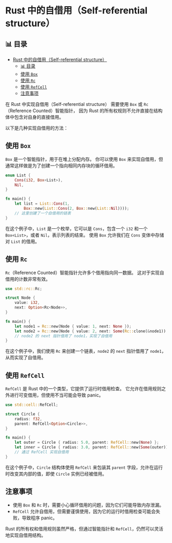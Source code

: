 ﻿# Rust 中的自借用（Self-referential structure）


## 📊 目录

- [Rust 中的自借用（Self-referential structure）](#rust-中的自借用self-referential-structure)
  - [📊 目录](#-目录)
  - [使用 `Box`](#使用-box)
  - [使用 `Rc`](#使用-rc)
  - [使用 `RefCell`](#使用-refcell)
  - [注意事项](#注意事项)


在 Rust 中实现自借用（Self-referential structure）
需要使用 `Box` 或 `Rc`（Reference Counted）智能指针，
因为 Rust 的所有权规则不允许直接在结构体中包含对自身的直接借用。

以下是几种实现自借用的方法：

## 使用 `Box`

`Box` 是一个智能指针，用于在堆上分配内存。
你可以使用 `Box` 来实现自借用，但通常这样做是为了创建一个指向相同内存块的循环借用。

```rust
enum List {
    Cons(i32, Box<List>),
    Nil,
}

fn main() {
    let list = List::Cons(1,
        Box::new(List::Cons(2, Box::new(List::Nil))));
    // 这里创建了一个自借用的链表
}
```

在这个例子中，`List` 是一个枚举，它可以是 `Cons`，包含一个 `i32` 和一个 `Box<List>`，或者 `Nil`，表示列表的结束。
使用 `Box` 允许我们在 `Cons` 变体中存储对 `List` 的借用。

## 使用 `Rc`

`Rc`（Reference Counted）智能指针允许多个借用指向同一数据。
这对于实现自借用的计数非常有效。

```rust
use std::rc::Rc;

struct Node {
    value: i32,
    next: Option<Rc<Node>>,
}

fn main() {
    let node1 = Rc::new(Node { value: 1, next: None });
    let node2 = Rc::new(Node { value: 2, next: Some(Rc::clone(&node1)) });
    // node2 的 next 指针借用了 node1，实现了自借用
}
```

在这个例子中，我们使用 `Rc` 来创建一个链表，`node2` 的 `next` 指针借用了 `node1`，从而实现了自借用。

## 使用 `RefCell`

`RefCell` 是 Rust 中的一个类型，它提供了运行时借用检查。
它允许在借用规则之外进行可变借用，但使用不当可能会导致 panic。

```rust
use std::cell::RefCell;

struct Circle {
    radius: f32,
    parent: RefCell<Option<Circle>>,
}

fn main() {
    let outer = Circle { radius: 5.0, parent: RefCell::new(None) };
    let inner = Circle { radius: 3.0, parent: RefCell::new(Some(outer)) };
    // 通过 RefCell 实现自借用
}
```

在这个例子中，`Circle` 结构体使用 `RefCell` 来包装其 `parent` 字段，允许在运行时改变其内部的值，即使 `Circle` 实例已经被借用。

## 注意事项

- 使用 `Box` 和 `Rc` 时，需要小心循环借用的问题，因为它们可能导致内存泄漏。
- `RefCell` 允许自借用，但需要谨慎使用，因为它的运行时借用检查可能会失败，导致程序 panic。

Rust 的所有权和借用规则虽然严格，但通过智能指针和 `RefCell`，仍然可以灵活地实现自借用结构。
